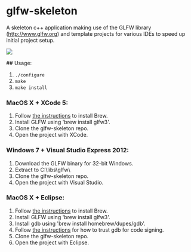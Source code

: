 # glfw-skeleton

A skeleton c++ application making use of the GLFW library (http://www.glfw.org) and template projects for various IDEs to speed up initial project setup.

![](http://andystanton.github.io/assets/images/readme.md/glfw-skeleton/glfw-skeleton.png)

## Usage:

1. ```./configure```
2. ```make```
3. ```make install```

### MacOS X + XCode 5:

1. Follow [the instructions](http://brew.sh/) to install Brew.
2. Install GLFW using 'brew install glfw3'.
3. Clone the glfw-skeleton repo.
4. Open the project with XCode.

### Windows 7 + Visual Studio Express 2012:

1. Download the GLFW binary for 32-bit Windows.
2. Extract to C:\libs\glfw\
3. Clone the glfw-skeleton repo.
4. Open the project with Visual Studio.

### MacOS X + Eclipse:

1. Follow [the instructions](http://brew.sh/) to install Brew.
2. Install GLFW using 'brew install glfw3'.
3. Install gdb using 'brew install homebrew/dupes/gdb'.
4. Follow [the instructions](https://sourceware.org/gdb/wiki/BuildingOnDarwin) for how to trust gdb for code signing.
5. Clone the glfw-skeleton repo.
6. Open the project with Eclipse.
